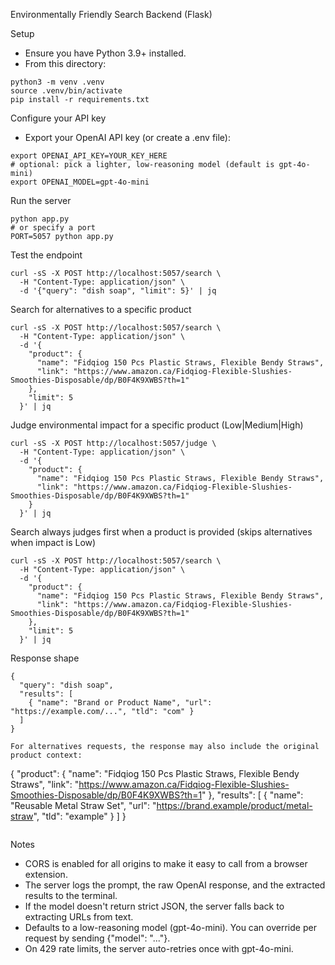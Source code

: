 Environmentally Friendly Search Backend (Flask)

Setup

- Ensure you have Python 3.9+ installed.
- From this directory:

```
python3 -m venv .venv
source .venv/bin/activate
pip install -r requirements.txt
```

Configure your API key

- Export your OpenAI API key (or create a .env file):

```
export OPENAI_API_KEY=YOUR_KEY_HERE
# optional: pick a lighter, low-reasoning model (default is gpt-4o-mini)
export OPENAI_MODEL=gpt-4o-mini
```

Run the server

```
python app.py
# or specify a port
PORT=5057 python app.py
```

Test the endpoint

```
curl -sS -X POST http://localhost:5057/search \
  -H "Content-Type: application/json" \
  -d '{"query": "dish soap", "limit": 5}' | jq
```

Search for alternatives to a specific product

```
curl -sS -X POST http://localhost:5057/search \
  -H "Content-Type: application/json" \
  -d '{
    "product": {
      "name": "Fidqiog 150 Pcs Plastic Straws, Flexible Bendy Straws",
      "link": "https://www.amazon.ca/Fidqiog-Flexible-Slushies-Smoothies-Disposable/dp/B0F4K9XWBS?th=1"
    },
    "limit": 5
  }' | jq
```

Judge environmental impact for a specific product (Low|Medium|High)

```
curl -sS -X POST http://localhost:5057/judge \
  -H "Content-Type: application/json" \
  -d '{
    "product": {
      "name": "Fidqiog 150 Pcs Plastic Straws, Flexible Bendy Straws",
      "link": "https://www.amazon.ca/Fidqiog-Flexible-Slushies-Smoothies-Disposable/dp/B0F4K9XWBS?th=1"
    }
  }' | jq
```

Search always judges first when a product is provided (skips alternatives when impact is Low)

```
curl -sS -X POST http://localhost:5057/search \
  -H "Content-Type: application/json" \
  -d '{
    "product": {
      "name": "Fidqiog 150 Pcs Plastic Straws, Flexible Bendy Straws",
      "link": "https://www.amazon.ca/Fidqiog-Flexible-Slushies-Smoothies-Disposable/dp/B0F4K9XWBS?th=1"
    },
    "limit": 5
  }' | jq
```

Response shape

```
{
  "query": "dish soap",
  "results": [
    { "name": "Brand or Product Name", "url": "https://example.com/...", "tld": "com" }
  ]
}

For alternatives requests, the response may also include the original product context:

```
{
  "product": {
    "name": "Fidqiog 150 Pcs Plastic Straws, Flexible Bendy Straws",
    "link": "https://www.amazon.ca/Fidqiog-Flexible-Slushies-Smoothies-Disposable/dp/B0F4K9XWBS?th=1"
  },
  "results": [
    { "name": "Reusable Metal Straw Set", "url": "https://brand.example/product/metal-straw", "tld": "example" }
  ]
}
```
```

Notes

- CORS is enabled for all origins to make it easy to call from a browser extension.
- The server logs the prompt, the raw OpenAI response, and the extracted results to the terminal.
- If the model doesn't return strict JSON, the server falls back to extracting URLs from text.
- Defaults to a low-reasoning model (gpt-4o-mini). You can override per request by sending {"model": "..."}.
- On 429 rate limits, the server auto-retries once with gpt-4o-mini.

